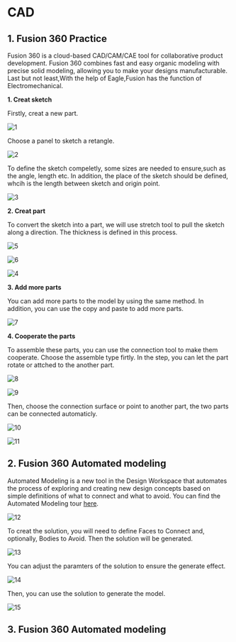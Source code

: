 # CAD
## 1. Fusion 360 Practice
Fusion 360 is a cloud-based CAD/CAM/CAE tool for collaborative product development. Fusion 360 combines fast and easy organic modeling with precise solid modeling, allowing you to make your designs manufacturable. Last but not least,With the help of Eagle,Fusion has the function of Electromechanical.

**1. Creat sketch**

Firstly, creat a new part.

![1](https://unncfab.oss-cn-hangzhou.aliyuncs.com/img/yanbing/%E5%B1%8F%E5%B9%95%E6%88%AA%E5%9B%BE%202025-03-25%20151220.png)

Choose a panel to sketch a retangle.

![2](https://unncfab.oss-cn-hangzhou.aliyuncs.com/img/yanbing/%E5%B1%8F%E5%B9%95%E6%88%AA%E5%9B%BE%202025-03-25%20151512.png)

To define the sketch compeletly, some sizes are needed to ensure,such as the angle, length etc. In addition, the place of the sketch should be defined, whcih is the length between sketch and origin point.

![3](https://unncfab.oss-cn-hangzhou.aliyuncs.com/img/yanbing/%E5%B1%8F%E5%B9%95%E6%88%AA%E5%9B%BE%202025-03-25%20160114.png)

**2. Creat part**

To convert the sketch into a part, we will use stretch tool to pull the sketch along a direction. The thickness is defined in this process.

![5](https://unncfab.oss-cn-hangzhou.aliyuncs.com/img/yanbing/%E5%B1%8F%E5%B9%95%E6%88%AA%E5%9B%BE%202025-04-09%20175518.png)

![6](https://unncfab.oss-cn-hangzhou.aliyuncs.com/img/yanbing/%E5%B1%8F%E5%B9%95%E6%88%AA%E5%9B%BE%202025-04-10%20002532.png)

![4](https://unncfab.oss-cn-hangzhou.aliyuncs.com/img/yanbing/%E5%B1%8F%E5%B9%95%E6%88%AA%E5%9B%BE%202025-03-25%20160447.png)

**3. Add more parts**

You can add more parts to the model by using the same method. In addition, you can use the copy and paste to add more parts.

![7](https://unncfab.oss-cn-hangzhou.aliyuncs.com/img/yanbing/%E5%B1%8F%E5%B9%95%E6%88%AA%E5%9B%BE%202025-04-09%20175458.png)

**4. Cooperate the parts**

To assemble these parts, you can use the connection tool to make them cooperate. Choose the assemble type firtly. In the step, you can let the part rotate or attched to the another part.

![8](https://unncfab.oss-cn-hangzhou.aliyuncs.com/img/yanbing/%E5%B1%8F%E5%B9%95%E6%88%AA%E5%9B%BE%202025-04-10%20003319.png)

![9](https://unncfab.oss-cn-hangzhou.aliyuncs.com/img/yanbing/%E5%B1%8F%E5%B9%95%E6%88%AA%E5%9B%BE%202025-04-10%20003348.png)

Then, choose the connection surface or point to another part, the two parts can be connected automaticly.

![10](https://unncfab.oss-cn-hangzhou.aliyuncs.com/img/yanbing/%E5%B1%8F%E5%B9%95%E6%88%AA%E5%9B%BE%202025-04-10%20005224.png)

![11](https://unncfab.oss-cn-hangzhou.aliyuncs.com/img/yanbing/%E5%B1%8F%E5%B9%95%E6%88%AA%E5%9B%BE%202025-04-10%20010249.png)

## 2. Fusion 360 Automated modeling

Automated Modeling is a new tool in the Design Workspace that automates the process of exploring and creating new design concepts based on simple definitions of what to connect and what to avoid. You can find the Automated Modeling tour [here](https://www.autodesk.com/products/fusion-360/blog/automated-modeling-fusion-360-tutorial/#:~:text=Automated%20Modeling%20is%20a%20new%20tool%20in%20the,of%20what%20to%20connect%20and%20what%20to%20avoid.).

![12](https://unncfab.oss-cn-hangzhou.aliyuncs.com/img/yanbing/%E5%B1%8F%E5%B9%95%E6%88%AA%E5%9B%BE%202025-04-10%20010617.png)

To creat the solution,  you will need to define Faces to Connect and, optionally, Bodies to Avoid. Then the solution will be generated.

![13](https://unncfab.oss-cn-hangzhou.aliyuncs.com/img/yanbing/%E5%B1%8F%E5%B9%95%E6%88%AA%E5%9B%BE%202025-04-10%20011322.png)

You can adjust the paramters of the solution to ensure the generate effect.

![14](https://unncfab.oss-cn-hangzhou.aliyuncs.com/img/yanbing/%E5%B1%8F%E5%B9%95%E6%88%AA%E5%9B%BE%202025-04-10%20011626.png)

Then, you can use the solution to generate the model.

![15](https://unncfab.oss-cn-hangzhou.aliyuncs.com/img/yanbing/%E5%B1%8F%E5%B9%95%E6%88%AA%E5%9B%BE%202025-04-10%20011818.png)

## 3. Fusion 360 Automated modeling